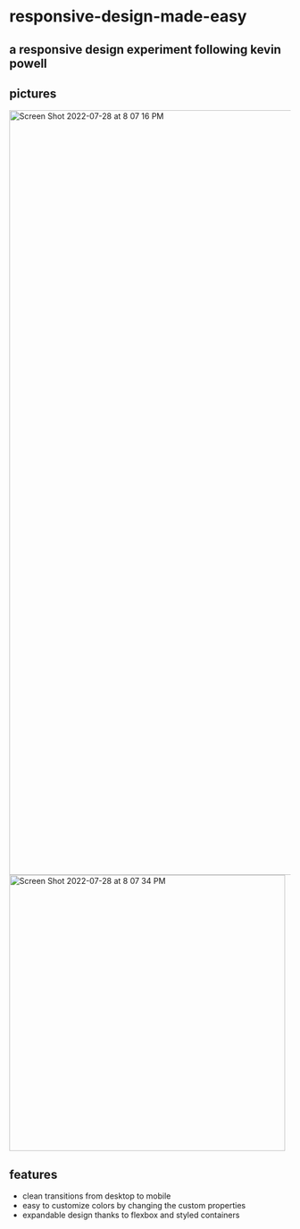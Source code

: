 # responsive-design-made-easy
## a responsive design experiment following kevin powell

## pictures

<img width="1369" alt="Screen Shot 2022-07-28 at 8 07 16 PM" src="https://user-images.githubusercontent.com/1114636/181674738-dac74e6e-dc7d-4682-bb6f-ef9d11c787d4.png">

<img width="494" alt="Screen Shot 2022-07-28 at 8 07 34 PM" src="https://user-images.githubusercontent.com/1114636/181674716-f77ca92a-dc59-40d3-9702-2e920caf3ffc.png">




## features
- clean transitions from desktop to mobile
- easy to customize colors by changing the custom properties
- expandable design thanks to flexbox and styled containers 

